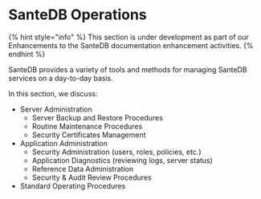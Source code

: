 # SanteDB Operations

{% hint style="info" %}
This section is under development as part of our Enhancements to the SanteDB documentation enhancement activities.
{% endhint %}

SanteDB provides a variety of tools and methods for managing SanteDB services on a day-to-day basis.

In this section, we discuss:

* Server Administration&#x20;
  * Server Backup and Restore Procedures
  * Routine Maintenance Procedures
  * Security Certificates Management
* Application Administration
  * Security Administration (users, roles, policies, etc.)
  * Application Diagnostics (reviewing logs, server status)
  * Reference Data Administration
  * Security & Audit Review Procedures
* Standard Operating Procedures

